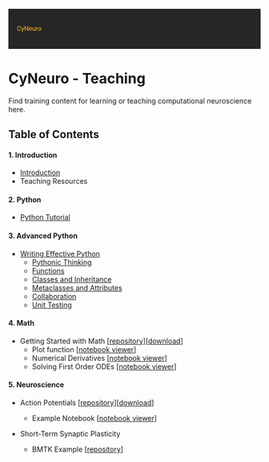 ![](/images/cyneurologo2.png)

# CyNeuro - Teaching

Find training content for learning or teaching computational neuroscience here.

## Table of Contents

#### 1. Introduction

* [Introduction](/research/introduction)
* Teaching Resources

#### 2. Python

* [Python Tutorial](https://docs.python.org/3/tutorial/)

#### 3. Advanced Python

* [Writing Effective Python](effective-python)
  * [Pythonic Thinking](https://nbviewer.jupyter.org/github/tjbanks/python-datasci/blob/master/Effective%20Python/Ch1-Pythonic-Thinking.ipynb)
  * [Functions](https://nbviewer.jupyter.org/github/tjbanks/python-datasci/blob/master/Effective%20Python/Ch2-Functions.ipynb)
  * [Classes and Inheritance](https://nbviewer.jupyter.org/github/tjbanks/python-datasci/blob/master/Effective%20Python/Ch3-Classes-and-Inheritance.ipynb)
  * [Metaclasses and Attributes](https://nbviewer.jupyter.org/github/tjbanks/python-datasci/blob/master/Effective%20Python/Ch4-Metaclasses-and-Attributes.ipynb)
  * [Collaboration](https://nbviewer.jupyter.org/github/tjbanks/python-datasci/blob/master/Effective%20Python/Ch7-Collaboration.ipynb)
  * [Unit Testing](https://nbviewer.jupyter.org/github/tjbanks/python-datasci/blob/master/Effective%20Python/Ch8-Production.ipynb)

#### 4. Math

* Getting Started with Math [[repository](https://github.com/chenziao/Computational-Neuroscience-Tutorials)][[download](https://github.com/chenziao/Computational-Neuroscience-Tutorials/archive/master.zip)]
  * Plot function [[notebook viewer](https://nbviewer.jupyter.org/github/chenziao/Computational-Neuroscience-Tutorials/blob/master/Getting%20Started%20with%20Math/1_Plot_function.ipynb)]
  * Numerical Derivatives [[notebook viewer](https://nbviewer.jupyter.org/github/chenziao/Computational-Neuroscience-Tutorials/blob/master/Getting%20Started%20with%20Math/2_Numerical%20derivative.ipynb)]
  * Solving First Order ODEs [[notebook viewer](https://nbviewer.jupyter.org/github/chenziao/Computational-Neuroscience-Tutorials/blob/master/Getting%20Started%20with%20Math/3_Solve%20first%20order%20ODE.ipynb)]

#### 5. Neuroscience

* Action Potentials [[repository](https://github.com/chenziao/Computational-Neuroscience-Tutorials)][[download](https://github.com/chenziao/Computational-Neuroscience-Tutorials/archive/master.zip)]
  * Example Notebook [[notebook viewer](https://nbviewer.jupyter.org/github/chenziao/Computational-Neuroscience-Tutorials/blob/master/ActionPotentialTutorial/ActionPotential_HHCell.ipynb)]

* Short-Term Synaptic Plasticity
  * BMTK Example [[repository](https://github.com/tjbanks/synaptic_plasticity)]